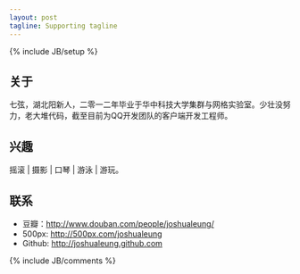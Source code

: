 ```yaml
---
layout: post
tagline: Supporting tagline
---
```


{% include JB/setup %}
			

## 关于
	
七弦，湖北阳新人，二零一二年毕业于华中科技大学集群与网格实验室。少壮没努力，老大堆代码，截至目前为QQ开发团队的客户端开发工程师。
			
## 兴趣

摇滚 | 摄影 | 口琴 | 游泳 | 游玩。
			
## 联系

- 豆瓣：http://www.douban.com/people/joshualeung/
- 500px: http://500px.com/joshualeung
- Github: http://joshualeung.github.com


{% include JB/comments %}

